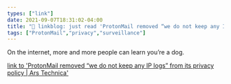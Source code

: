 ```yaml
---
types: ["link"]
date: 2021-09-07T18:31:02-04:00
title: "🔗 linkblog: just read 'ProtonMail removed “we do not keep any IP logs” from its privacy policy | Ars Technica'"
tags: ["ProtonMail","privacy","surveillance"]
---
```

On the internet, more and more people can learn you’re a dog.
 
[link to 'ProtonMail removed “we do not keep any IP logs” from its privacy policy | Ars Technica'](https://arstechnica.com/information-technology/2021/09/privacy-focused-protonmail-provided-a-users-ip-address-to-authorities/)
